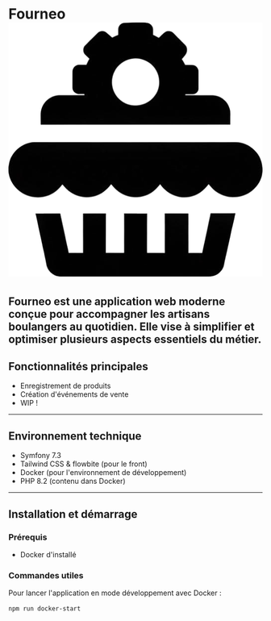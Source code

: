 # Fourneo ![Logo Fourneo](logo.png)

Fourneo est une application web moderne conçue pour accompagner les artisans boulangers au quotidien. Elle vise à simplifier et optimiser plusieurs aspects essentiels du métier.
---

## Fonctionnalités principales

- Enregistrement de produits
- Création d'événements de vente
- WIP !

---

## Environnement technique

- Symfony 7.3
- Tailwind CSS & flowbite (pour le front)
- Docker (pour l'environnement de développement)
- PHP 8.2 (contenu dans Docker)

---

## Installation et démarrage

### Prérequis

- Docker d'installé

### Commandes utiles

Pour lancer l'application en mode développement avec Docker :

```bash
npm run docker-start
